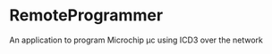 RemoteProgrammer
================

An application to program Microchip µc using ICD3 over the network